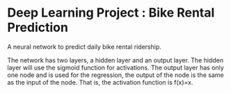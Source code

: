 # Deep Learning Project : Bike Rental Prediction

A neural network to predict daily bike rental ridership.

The network has two layers, a hidden layer and an output layer. The hidden layer will use the sigmoid function for activations. The output layer has only one node and is used for the regression, the output of the node is the same as the input of the node. That is, the activation function is f(x)=x. 

